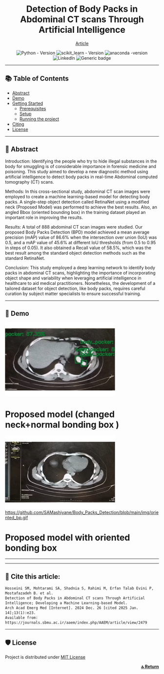<div align="center">
<h1 align="center"><strong> Detection of Body Packs in Abdominal CT scans Through Artificial Intelligence</strong></h1> 
 
[Article](https://journals.sbmu.ac.ir/aaem/index.php/AAEM/article/view/2479)

 ![Python - Version]( https://img.shields.io/badge/Python-3.9+-FFD43B?style=for-the-badge&logo=python&logoColor=blue)
 ![scikit_learn - Version](https://img.shields.io/badge/scikit_learn-1.4+-F7931E?style=for-the-badge&logo=scikit-learn&logoColor=white)
 ![anaconda -version](https://img.shields.io/badge/conda-4.x-342B029.svg?&style=for-the-badge&logo=anaconda&logoColor=white)
 ![LinkedIn](https://img.shields.io/badge/LinkedIn-0077B5?style=for-the-badge&logo=linkedin&logoColor=white)
 ![Generic badge](https://img.shields.io/badge/License-MIT-<COLOR>.svg?style=for-the-badge)
 
 
</div>

----

## 📚 Table of Contents
- [Abstract](#Abstract)
- [Demo](#demo)
- [Getting Started](#getting-started)
  - [Prerequisites](#prerequisites)
  - [Setup ](#setup)
  - [Running the project ](#running-the-project)
- [Citing](#citing)
- [License](#license)

---- 

## 📌 Abstract <a name="Abstract"></a>
Introduction: Identifying the people who try to hide illegal substances in the body for smuggling is of considerable importance in forensic medicine and poisoning. This study aimed to develop a new diagnostic method using artificial intelligence to detect body packs in real-time Abdominal computed tomography (CT) scans.

Methods: In this cross-sectional study, abdominal CT scan images were employed to create a machine learning-based model for detecting body packs. A single-step object detection called RetinaNet using a modified neck (Proposed Model) was performed to achieve the best results. Also, an angled Bbox (oriented bounding box) in the training dataset played an important role in improving the results.

Results: A total of 888 abdominal CT scan images were studied. Our proposed Body Packs Detection (BPD) model achieved a mean average precision (mAP) value of 86.6% when the intersection over union (IoU) was 0.5, and a mAP value of 45.6% at different IoU thresholds (from 0.5 to 0.95 in steps of 0.05). It also obtained a Recall value of 58.5%, which was the best result among the standard object detection methods such as the standard RetinaNet.

Conclusion: This study employed a deep learning network to identify body packs in abdominal CT scans, highlighting the importance of incorporating object shape and variability when leveraging artificial intelligence in healthcare to aid medical practitioners. Nonetheless, the development of a tailored dataset for object detection, like body packs, requires careful curation by subject matter specialists to ensure successful training.

----

## 💫 Demo <a name="demo"></a>

![](https://github.com/SAMashiyane/Body_Packs_Detection/blob/main/img/bp.gif)

# Proposed model (changed neck+normal bonding box )

![](https://github.com/SAMashiyane/Body_Packs_Detection/blob/main/img/oriented_bp.gif)
https://github.com/SAMashiyane/Body_Packs_Detection/blob/main/img/oriented_bp.gif

# Proposed model with oriented bonding box
----

----
## 📝 Cite this article: <a name="citing"></a>
```
Hosseini SM, Mohtarami SA, Shadnia S, Rahimi M, Erfan Talab Evini P, Mostafazadeh B. et al.
Detection of Body Packs in Abdominal CT scans Through Artificial Intelligence; Developing a Machine Learning-based Model.
Arch Acad Emerg Med [Internet]. 2024 Dec. 26 [cited 2025 Jan. 14];13(1):e23.
Available from: https://journals.sbmu.ac.ir/aaem/index.php/AAEM/article/view/2479
```
----

## 🛡️ License <a name="license"></a>
Project is distributed under [MIT License](https://github.com/SAMashiyane/Body_Packs_Detection/edit/main/LICENSE)

<p align="right">
 <a href="#top"><b>🔝 Return </b></a>
</p>

